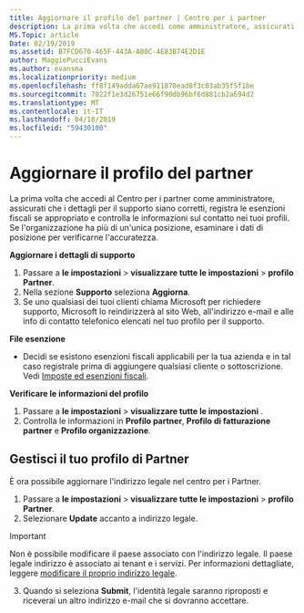 ```yaml
---
title: Aggiornare il profilo del partner | Centro per i partner
description: La prima volta che accedi come amministratore, assicurati che i dettagli per il supporto siano corretti, registra le esenzioni fiscali se appropriato e controlla le informazioni sul contatto nei tuoi profili.
MS.Topic: article
Date: 02/19/2019
ms.assetid: B7FCD670-465F-443A-A80C-4E83B74E2D1E
author: MaggiePucciEvans
ms.author: evansma
ms.localizationpriority: medium
ms.openlocfilehash: ff8f149adda67ae911870ead8f3c03ab35f5f1be
ms.sourcegitcommit: 7022f1e3d26751e66f90db96bf6d881cb2a694d2
ms.translationtype: MT
ms.contentlocale: it-IT
ms.lasthandoff: 04/18/2019
ms.locfileid: "59430100"
---
```

# <a name="update-your-partner-profile"></a>Aggiornare il profilo del partner


La prima volta che accedi al Centro per i partner come amministratore, assicurati che i dettagli per il supporto siano corretti, registra le esenzioni fiscali se appropriato e controlla le informazioni sul contatto nei tuoi profili. Se l'organizzazione ha più di un'unica posizione, esaminare i dati di posizione per verificarne l'accuratezza.

**Aggiornare i dettagli di supporto**

1.  Passare a **le impostazioni** &gt; **visualizzare tutte le impostazioni** &gt; **profilo Partner**.
2.  Nella sezione **Supporto** seleziona **Aggiorna**.
3.  Se uno qualsiasi dei tuoi clienti chiama Microsoft per richiedere supporto, Microsoft lo reindirizzerà al sito Web, all'indirizzo e-mail e alle info di contatto telefonico elencati nel tuo profilo per il supporto.

**File esenzione**

-   Decidi se esistono esenzioni fiscali applicabili per la tua azienda e in tal caso registrale prima di aggiungere qualsiasi cliente o sottoscrizione. Vedi [Imposte ed esenzioni fiscali](tax-and-tax-exemptions.md).

**Verificare le informazioni del profilo**

1.  Passare a **le impostazioni** &gt; **visualizzare tutte le impostazioni** . 
2.  Controlla le informazioni in **Profilo partner**, **Profilo di fatturazione partner** e **Profilo organizzazione**.

## <a name="manage-your-partner-profile"></a>Gestisci il tuo profilo di Partner 

È ora possibile aggiornare l'indirizzo legale nel centro per i Partner.

1. Passare a **le impostazioni** &gt; **visualizzare tutte le impostazioni** &gt; **profilo Partner**.
2. Selezionare **Update** accanto a indirizzo legale. 

>[!Important]
>Non è possibile modificare il paese associato con l'indirizzo legale. Il paese legale indirizzo è associato ai tenant e i servizi. Per informazioni dettagliate, leggere [modificare il proprio indirizzo legale](https://docs.microsoft.com/office365/admin/manage/change-address-contact-and-more?view=o365-worldwide).

3. Quando si seleziona **Submit**, l'identità legale saranno riproposti e riceverai un altro indirizzo e-mail che si dovranno accettare.



 



